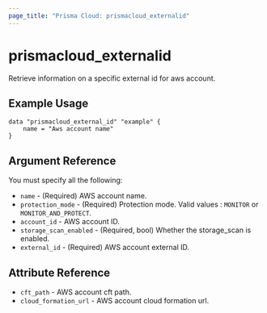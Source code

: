 ```yaml
---
page_title: "Prisma Cloud: prismacloud_externalid"
---
```


# prismacloud_externalid

Retrieve information on a specific external id for aws account.

## Example Usage

```hcl
data "prismacloud_external_id" "example" {
    name = "Aws account name"
}
```

## Argument Reference

You must specify all the following:

* `name` - (Required) AWS account name.
* `protection_mode` - (Required) Protection mode. Valid values : `MONITOR` or `MONITOR_AND_PROTECT`.
* `account_id` - AWS account ID.
* `storage_scan_enabled` - (Required, bool) Whether the storage_scan is enabled.
* `external_id` -  (Required) AWS account external ID.

## Attribute Reference


* `cft_path` - AWS account cft path.
* `cloud_formation_url` - AWS account cloud formation url.
